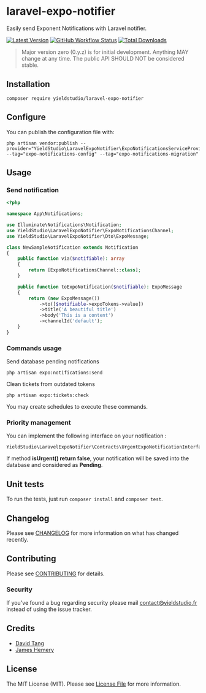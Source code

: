 # laravel-expo-notifier

Easily send Exponent Notifications with Laravel notifier.

[![Latest Version](https://img.shields.io/github/release/yieldstudio/laravel-expo-notifier?style=flat-square)](https://github.com/yieldstudio/laravel-expo-notifier/releases)
[![GitHub Workflow Status](https://img.shields.io/github/workflow/status/yieldstudio/laravel-expo-notifier/tests?style=flat-square)](https://github.com/yieldstudio/laravel-expo-notifier/actions/workflows/tests.yml)
[![Total Downloads](https://img.shields.io/packagist/dt/yieldstudio/laravel-expo-notifier?style=flat-square)](https://packagist.org/packages/yieldstudio/laravel-expo-notifier)

> Major version zero (0.y.z) is for initial development. Anything MAY change at any time. The public API SHOULD NOT be considered stable.

## Installation

	composer require yieldstudio/laravel-expo-notifier

## Configure

You can publish the configuration file with:

```shell
php artisan vendor:publish --provider="YieldStudio\LaravelExpoNotifier\ExpoNotificationsServiceProvider" --tag="expo-notifications-config" --tag="expo-notifications-migration"
```

## Usage

### Send notification

```php
<?php

namespace App\Notifications;

use Illuminate\Notifications\Notification;
use YieldStudio\LaravelExpoNotifier\ExpoNotificationsChannel;
use YieldStudio\LaravelExpoNotifier\Dto\ExpoMessage;

class NewSampleNotification extends Notification
{
    public function via($notifiable): array
    {
        return [ExpoNotificationsChannel::class];
    }

    public function toExpoNotification($notifiable): ExpoMessage
    {
        return (new ExpoMessage())
            ->to([$notifiable->expoTokens->value])
            ->title('A beautiful title')
            ->body('This is a content')
            ->channelId('default');
    }
}
```

### Commands usage

Send database pending notifications
```
php artisan expo:notifications:send
```

Clean tickets from outdated tokens
```
php artisan expo:tickets:check
```

You may create schedules to execute these commands.

### Priority management

You can implement the following interface on your notification :
```
YieldStudio\LaravelExpoNotifier\Contracts\UrgentExpoNotificationInterface
```

If method **isUrgent() return false**, your notification will be saved into the database and considered as **Pending**.

## Unit tests

To run the tests, just run `composer install` and `composer test`.

## Changelog

Please see [CHANGELOG](CHANGELOG.md) for more information on what has changed recently.

## Contributing

Please see [CONTRIBUTING](https://raw.githubusercontent.com/YieldStudio/.github/main/CONTRIBUTING.md) for details.

### Security

If you've found a bug regarding security please mail [contact@yieldstudio.fr](mailto:contact@yieldstudio.fr) instead of using the issue tracker.

## Credits

- [David Tang](https://github.com/dtangdev)
- [James Hemery](https://github.com/jameshemery)

## License

The MIT License (MIT). Please see [License File](LICENSE.md) for more information.
